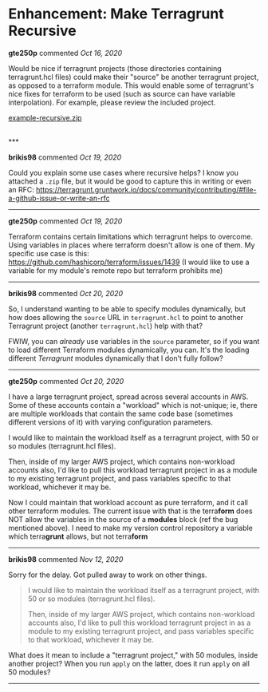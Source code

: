 # Enhancement: Make Terragrunt Recursive

**gte250p** commented *Oct 16, 2020*

Would be nice if terragrunt projects (those directories containing terragrunt.hcl files) could make their "source" be another terragrunt project, as opposed to a terraform module.  This would enable some of terragrunt's nice fixes for terraform to be used (such as source can have variable interpolation).  For example, please review the included project.

[example-recursive.zip](https://github.com/gruntwork-io/terragrunt/files/5392720/example-recursive.zip)

<br />
***


**brikis98** commented *Oct 19, 2020*

Could you explain some use cases where recursive helps? I know you attached a `.zip` file, but it would be good to capture this in writing or even an RFC: https://terragrunt.gruntwork.io/docs/community/contributing/#file-a-github-issue-or-write-an-rfc
***

**gte250p** commented *Oct 19, 2020*

Terraform contains certain limitations which terragrunt helps to overcome.  Using variables in places where terraform doesn't allow is one of them.  My specific use case is this:
https://github.com/hashicorp/terraform/issues/1439
(I would like to use a variable for my module's remote repo but terraform prohibits me)
***

**brikis98** commented *Oct 20, 2020*

So, I understand wanting to be able to specify modules dynamically, but how does allowing the `source` URL in `terragrunt.hcl` to point to another Terragrunt project (another `terragrunt.hcl`) help with that? 

FWIW, you can _already_ use variables in the `source` parameter, so if you want to load different Terraform modules dynamically, you can. It's the loading different _Terragrunt_ modules dynamically that I don't fully follow?
***

**gte250p** commented *Oct 20, 2020*

 I have a large terragrunt project, spread across several accounts in AWS.  Some of these accounts contain a "workload" which is not-unique; ie, there are multiple workloads that contain the same code base (sometimes different versions of it) with varying configuration parameters.  

I would like to maintain the workload itself as a terragrunt project, with 50 or so modules (terragrunt.hcl files).  

Then, inside of my larger AWS project, which contains non-workload accounts also, I'd like to pull this workload terragrunt project in as a module to my existing terragrunt project, and pass variables specific to that workload, whichever it may be.

Now I could maintain that workload account as pure terraform, and it call other terraform modules.  The current issue with that is the terra**form** does NOT allow the variables in the source of a **modules** block (ref the bug mentioned above).  I need to make my version control repository a variable which terra**grunt** allows, but not terra**form**
***

**brikis98** commented *Nov 12, 2020*

Sorry for the delay. Got pulled away to work on other things.

> I would like to maintain the workload itself as a terragrunt project, with 50 or so modules (terragrunt.hcl files).
> 
> Then, inside of my larger AWS project, which contains non-workload accounts also, I'd like to pull this workload terragrunt project in as a module to my existing terragrunt project, and pass variables specific to that workload, whichever it may be.

What does it mean to include a "terragrunt project," with 50 modules, inside another project? When you run `apply` on the latter, does it run `apply` on all 50 modules? 
***

